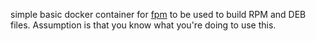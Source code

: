 simple basic docker container for [fpm](https://fpm.readthedocs.io/en/latest/index.html) to be used
to build RPM and DEB files. Assumption is that you know what you're doing to use this.
